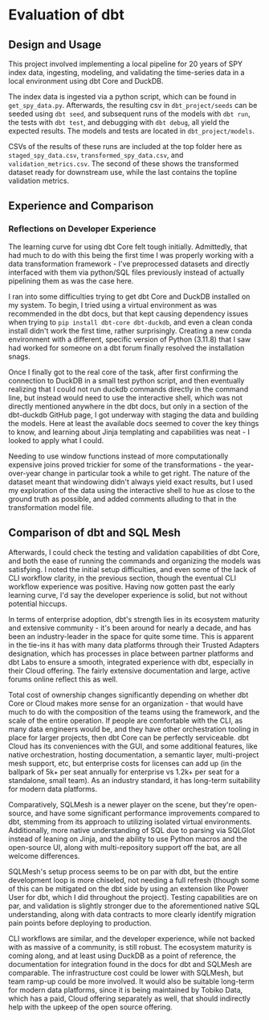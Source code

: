 # Evaluation of dbt

## Design and Usage

This project involved implementing a local pipeline for 20 years of SPY index data, ingesting, modeling, and validating the time-series data in a local environment using dbt Core and DuckDB.

The index data is ingested via a python script, which can be found in `get_spy_data.py`. Afterwards, the resulting csv in `dbt_project/seeds` can be seeded using `dbt seed`, and subsequent runs of the models with `dbt run`, the tests with `dbt test`, and debugging with `dbt debug`, all yield the expected results. The models and tests are located in `dbt_project/models`.

CSVs of the results of these runs are included at the top folder here as `staged_spy_data.csv`, `transformed_spy_data.csv`, and `validation_metrics.csv`. The second of these shows the transformed dataset ready for downstream use, while the last contains the topline validation metrics.

## Experience and Comparison

### Reflections on Developer Experience

The learning curve for using dbt Core felt tough initially. Admittedly, that had much to do with this being the first time I was properly working with a data transformation framework - I've preprocessed datasets and directly interfaced with them via python/SQL files previously instead of actually pipelining them as was the case here.

I ran into some difficulties trying to get dbt Core and DuckDB installed on my system. To begin, I tried using a virtual environment as was recommended in the dbt docs, but that kept causing dependency issues when trying to `pip install dbt-core dbt-duckdb`, and even a clean conda install didn't work the first time, rather surprisingly. Creating a new conda environment with a different, specific version of Python (3.11.8) that I saw had worked for someone on a dbt forum finally resolved the installation snags.

Once I finally got to the real core of the task, after first confirming the connection to DuckDB in a small test python script, and then eventually realizing that I could not run duckdb commands directly in the command line, but instead would need to use the interactive shell, which was not directly mentioned anywhere in the dbt docs, but only in a section of the dbt-duckdb GitHub page, I got underway with staging the data and building the models. Here at least the available docs seemed to cover the key things to know, and learning about Jinja templating and capabilities was neat - I looked to apply what I could.

Needing to use window functions instead of more computationally expensive joins proved trickier for some of the transformations - the year-over-year change in particular took a while to get right. The nature of the dataset meant that windowing didn't always yield exact results, but I used my exploration of the data using the interactive shell to hue as close to the ground truth as possible, and added comments alluding to that in the transformation model file.

## Comparison of dbt and SQL Mesh

Afterwards, I could check the testing and validation capabilities of dbt Core, and both the ease of running the commands and organizing the models was satisfying. I noted the initial setup difficulties, and even some of the lack of CLI workflow clarity, in the previous section, though the eventual CLI workflow experience was positive. Having now gotten past the early learning curve, I'd say the developer experience is solid, but not without potential hiccups.

In terms of enterprise adoption, dbt's strength lies in its ecosystem maturity and extensive community - it's been around for nearly a decade, and has been an industry-leader in the space for quite some time. This is apparent in the tie-ins it has with many data platforms through their Trusted Adapters designation, which has processes in place between partner platforms and dbt Labs to ensure a smooth, integrated experience with dbt, especially in their Cloud offering. The fairly extensive documentation and large, active forums online reflect this as well.

Total cost of ownership changes significantly depending on whether dbt Core or Cloud makes more sense for an organization - that would have much to do with the composition of the teams using the framework, and the scale of the entire operation. If people are comfortable with the CLI, as many
data engineers would be, and they have other orchestration tooling in place for larger projects, then dbt Core can be perfectly serviceable. dbt Cloud has its conveniences with the GUI, and some additional features, like native orchestration, hosting documentation, a semantic layer, multi-project mesh support, etc, but enterprise costs for licenses can add up (in the ballpark of 5k+ per seat annually for enterprise vs 1.2k+ per seat for a standalone, small team). As an industry standard, it has long-term suitability for modern data platforms.

Comparatively, SQLMesh is a newer player on the scene, but they're open-source, and have some significant performance improvements compared to dbt, stemming from its approach to utilizing isolated virtual environments. Additionally, more native understanding of SQL due to parsing via SQLGlot instead of leaning on Jinja, and the ability to use Python macros and the open-source UI, along with multi-repository support off the bat, are all welcome differences.

SQLMesh's setup process seems to be on par with dbt, but the entire development loop is more chiseled, not needing a full refresh (though some of this can be mitigated on the dbt side by using an extension like Power User for dbt, which I did throughout the project). Testing capabilities are on par, and validation is slightly stronger due to the aforementioned native SQL understanding, along with data contracts to more clearly identify migration pain points before deploying to production.

CLI workflows are similar, and the developer experience, while not backed with as massive of a community, is still robust. The ecosystem maturity is coming along, and at least using DuckDB as a point of reference, the documentation for integration found in the docs for dbt and SQLMesh are comparable. The infrastructure cost could be lower with SQLMesh, but team ramp-up could be more involved. It would also be suitable long-term for modern data platforms, since it is being maintained by Tobiko Data, which has a paid, Cloud offering separately as well, that should indirectly help with the upkeep of the open source offering.
